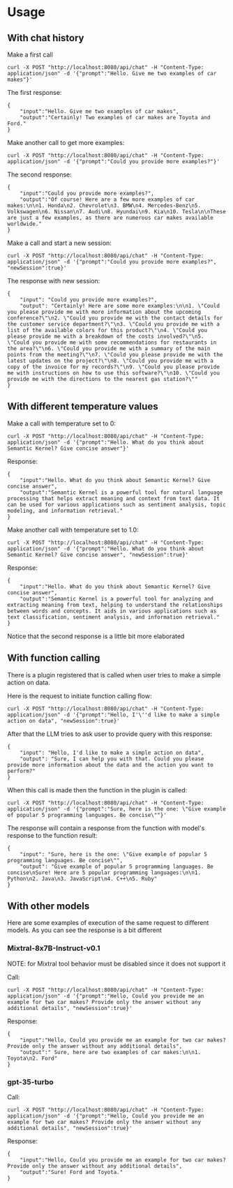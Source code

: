 # Usage

## With chat history

Make a first call

    curl -X POST "http://localhost:8080/api/chat" -H "Content-Type: application/json" -d '{"prompt":"Hello. Give me two examples of car makes"}'

The first response:

    {
        "input":"Hello. Give me two examples of car makes",
        "output":"Certainly! Two examples of car makes are Toyota and Ford."
    }

Make another call to get more examples:

    curl -X POST "http://localhost:8080/api/chat" -H "Content-Type: application/json" -d '{"prompt":"Could you provide more examples?"}'

The second response:

    {
        "input":"Could you provide more examples?",
        "output":"Of course! Here are a few more examples of car makes:\n\n1. Honda\n2. Chevrolet\n3. BMW\n4. Mercedes-Benz\n5. Volkswagen\n6. Nissan\n7. Audi\n8. Hyundai\n9. Kia\n10. Tesla\n\nThese are just a few examples, as there are numerous car makes available worldwide."
    }

Make a call and start a new session:

    curl -X POST "http://localhost:8080/api/chat" -H "Content-Type: application/json" -d '{"prompt":"Could you provide more examples?", "newSession":true}'

The response with new session:

    {
        "input": "Could you provide more examples?",
        "output": "Certainly! Here are some more examples:\n\n1. \"Could you please provide me with more information about the upcoming conference?\"\n2. \"Could you provide me with the contact details for the customer service department?\"\n3. \"Could you provide me with a list of the available colors for this product?\"\n4. \"Could you please provide me with a breakdown of the costs involved?\"\n5. \"Could you provide me with some recommendations for restaurants in the area?\"\n6. \"Could you provide me with a summary of the main points from the meeting?\"\n7. \"Could you please provide me with the latest updates on the project?\"\n8. \"Could you provide me with a copy of the invoice for my records?\"\n9. \"Could you please provide me with instructions on how to use this software?\"\n10. \"Could you provide me with the directions to the nearest gas station?\""
    }

## With different temperature values

Make a call with temperature set to 0:

    curl -X POST "http://localhost:8080/api/chat" -H "Content-Type: application/json" -d '{"prompt":"Hello. What do you think about Semantic Kernel? Give concise answer"}'
 
 Response:

    {
        "input":"Hello. What do you think about Semantic Kernel? Give concise answer",
        "output":"Semantic Kernel is a powerful tool for natural language processing that helps extract meaning and context from text data. It can be used for various applications such as sentiment analysis, topic modeling, and information retrieval."
    }

Make another call with temperature set to 1.0:

    curl -X POST "http://localhost:8080/api/chat" -H "Content-Type: application/json" -d '{"prompt":"Hello. What do you think about Semantic Kernel? Give concise answer", "newSession":true}'

Response:

    {
        "input":"Hello. What do you think about Semantic Kernel? Give concise answer",
        "output":"Semantic Kernel is a powerful tool for analyzing and extracting meaning from text, helping to understand the relationships between words and concepts. It aids in various applications such as text classification, sentiment analysis, and information retrieval."
    }

Notice that the second response is a little bit more elaborated

## With function calling

There is a plugin registered that is called when user tries to make a simple action on data.

Here is the request to initiate function calling flow:

    curl -X POST "http://localhost:8080/api/chat" -H "Content-Type: application/json" -d '{"prompt":"Hello, I'\''d like to make a simple action on data", "newSession":true}'

After that the LLM tries to ask user to provide query with this response:

    {
        "input": "Hello, I'd like to make a simple action on data",
        "output": "Sure, I can help you with that. Could you please provide more information about the data and the action you want to perform?"
    }

When this call is made then the function in the plugin is called:

    curl -X POST "http://localhost:8080/api/chat" -H "Content-Type: application/json" -d '{"prompt":"Sure, here is the one: \"Give example of popular 5 programming languages. Be concise\""}'

The response will contain a response from the function with model's response to the function result:

    {
        "input": "Sure, here is the one: \"Give example of popular 5 programming languages. Be concise\"",
        "output": "Give example of popular 5 programming languages. Be concise\nSure! Here are 5 popular programming languages:\n\n1. Python\n2. Java\n3. JavaScript\n4. C++\n5. Ruby"
    }

## With other models

Here are some examples of execution of the same request to different models. As you can see the response is a bit different

### Mixtral-8x7B-Instruct-v0.1

NOTE: for Mixtral tool behavior must be disabled since it does not support it

Call:

    curl -X POST "http://localhost:8080/api/chat" -H "Content-Type: application/json" -d '{"prompt":"Hello, Could you provide me an example for two car makes? Provide only the answer without any additional details", "newSession":true}'

Response: 

    {
        "input":"Hello, Could you provide me an example for two car makes? Provide only the answer without any additional details",
        "output":" Sure, here are two examples of car makes:\n\n1. Toyota\n2. Ford"
    }

### gpt-35-turbo

Call:

    curl -X POST "http://localhost:8080/api/chat" -H "Content-Type: application/json" -d '{"prompt":"Hello, Could you provide me an example for two car makes? Provide only the answer without any additional details", "newSession":true}'

Response: 

    {
        "input":"Hello, Could you provide me an example for two car makes? Provide only the answer without any additional details",
        "output":"Sure! Ford and Toyota."
    }
